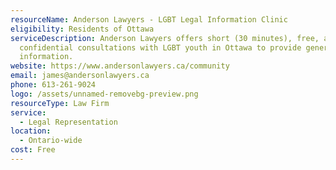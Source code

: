 ```yaml
---
resourceName: Anderson Lawyers - LGBT Legal Information Clinic
eligibility: Residents of Ottawa
serviceDescription: Anderson Lawyers offers short (30 minutes), free, and
  confidential consultations with LGBT youth in Ottawa to provide general
  information.
website: https://www.andersonlawyers.ca/community 
email: james@andersonlawyers.ca
phone: 613-261-9024
logo: /assets/unnamed-removebg-preview.png
resourceType: Law Firm
service:
  - Legal Representation
location:
  - Ontario-wide
cost: Free
---
```

